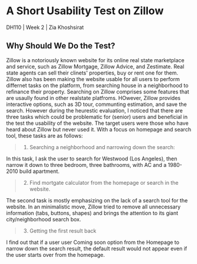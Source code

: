 # A Short Usability Test on Zillow
DH110 | Week 2 | Zia Khoshsirat 

## Why Should We Do the Test?
Zillow is a notoriously known website for its online real state marketplace and service, such as Zillow Mortgage, Zillow Advice, and Zestimate. Real state agents can sell their clinets' properties, buy or rent one for them. Zillow also has been making the website usable for all users to perform differnet tasks on the platform, from searching house in a neighborhood to refinance their property. Searching on Zillow comprises some features that are usaully found in other realstate platfroms. HOwever, Zillow provides interactive options, such as 3D tour, communting estimation, and save the search. 
However during the heurestic evaluation, I noticed that there are three tasks which could be problematic for (senior) users and beneficial in the test the usability of the website. The target users were those who have heard about Zillow but never used it. With a focus on homepage and search tool, these tasks are as follows: 
> 1. Searching a neighborhood and narrowing down the search: 

In this task, I ask the user to search for Westwood (Los Angeles), then narrow it down to three bedroom, three bathrooms, with AC and a 1980-2010 build apartment. 
> 2. Find mortgate calculator from the homepage or search in the website. 

The second task is mostly emphasizing on the lack of a search tool for the website. In an minimalistic move, Zillow tried to remove all unnecessary information (tabs, buttons, shapes) and brings the attention to its giant city/neighborhood search box.
> 3. Getting the first result back

I find out that if a user user Coming soon option from the Homepage to narrow down the search result, the default result would not appear even if the user starts over from the homepage.
